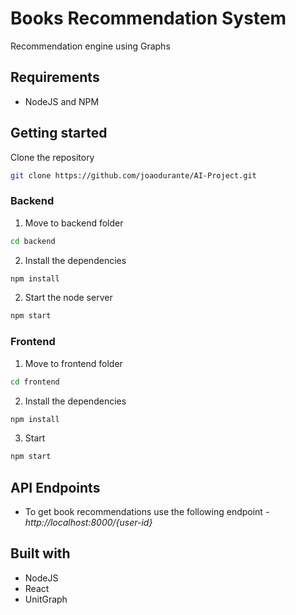 # Books Recommendation System
Recommendation engine using Graphs


## Requirements
* NodeJS and NPM


## Getting started
Clone the repository
```bash
git clone https://github.com/joaodurante/AI-Project.git
```

### Backend
1. Move to backend folder
```bash
cd backend
```

2. Install the dependencies
```bash
npm install
```

2. Start the node server
```bash
npm start
```

### Frontend
1. Move to frontend folder
```bash
cd frontend
```

2. Install the dependencies
```bash
npm install
```

3. Start 
```bash
npm start
```


## API Endpoints
* To get book recommendations use the following endpoint - *http://localhost:8000/{user-id}*

## Built with
* NodeJS
* React
* UnitGraph
